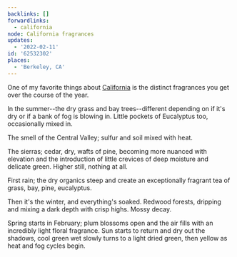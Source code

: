 ```yaml
---
backlinks: []
forwardlinks:
  - california
node: California fragrances
updates:
  - '2022-02-11'
id: '62532302'
places:
  - 'Berkeley, CA'
---
```

One of my favorite things about [California](california.md) is the distinct fragrances you get over the course of the year. 

In the summer--the dry grass and bay trees--different depending on if it's dry or if a bank of fog is blowing in. Little pockets of Eucalyptus too, occasionally mixed in. 

The smell of the Central Valley; sulfur and soil mixed with heat. 

The sierras; cedar, dry, wafts of pine, becoming more nuanced with elevation and the introduction of little crevices of deep moisture and delicate green. Higher still, nothing at all. 

First rain; the dry organics steep and create an exceptionally fragrant tea of grass, bay, pine, eucalyptus. 

Then it's the winter, and everything's soaked. Redwood forests, dripping and mixing a dark depth with crisp highs. Mossy decay. 

Spring starts in February; plum blossoms open and the air fills with an incredibly light floral fragrance. Sun starts to return and dry out the shadows, cool green wet slowly turns to a light dried green, then yellow as heat and fog cycles begin. 

